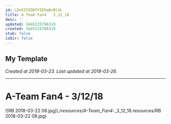 ```yaml
---
id: LDvKI5ZODfVIEOq8vBlXL
title: A Team Fan4   3_12_18
desc: ''
updated: 1645225706319
created: 1645225706319
stub: false
isDir: false
---
```

My Template
---

_Created at 2018-03-23._
_Last updated at 2018-03-26._




---

# A-Team Fan4 - 3/12/18


![RB 2018-03-22 08.jpg](./_resources/A-Team_Fan4_-_3_12_18.resources/RB 2018-03-22 08.jpg)

